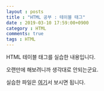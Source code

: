 ```yaml
---
layout : posts
title : "HTML 공부 : 테이블 태그"
date : 2019-03-10 17:59:00+0900
category : HTML
comments: true
tags : HTML
---
```

HTML 테이블 태그를 실습한 내용입니다.

오랜만에 해보려니까 생각대로 안되는군요.

실습한 파일은 [여기](https://minungpark.github.io/HTML/TableTag.html)서 보시면 됩니다.


